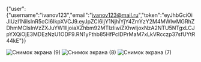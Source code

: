 {"user":{"username":"ivanov123","email":"ivanov123@mail.ru","token":"eyJhbGciOiJIUzI1NiIsInR5cCI6IkpXVCJ9.eyJpZCI6IjY1NjhlYjY4ZmYzY2M4MWIwMGRhZDhmMCIsInVzZXJuYW1lIjoiaXZhbm92MTIzIiwiZXhwIjoxNzA2NTU5NTgxLCJpYXQiOjE3MDEzNzU1ODF9.RN1yFthb85HfPcIDPrMaM7xLkVRcczp37sfUYtR44kE"}}


![Снимок экрана (9)](https://github.com/AMivanov/Postman-Kata4.4.9/assets/132940879/4ddc75ce-6335-4a28-9545-b7215302537b)
![Снимок экрана (8)](https://github.com/AMivanov/Postman-Kata4.4.9/assets/132940879/5196c53e-5a4f-4576-81e0-601e0816b91f)
![Снимок экрана (7)](https://github.com/AMivanov/Postman-Kata4.4.9/assets/132940879/62d1b384-f06e-4f0d-a93f-da538492519e)
